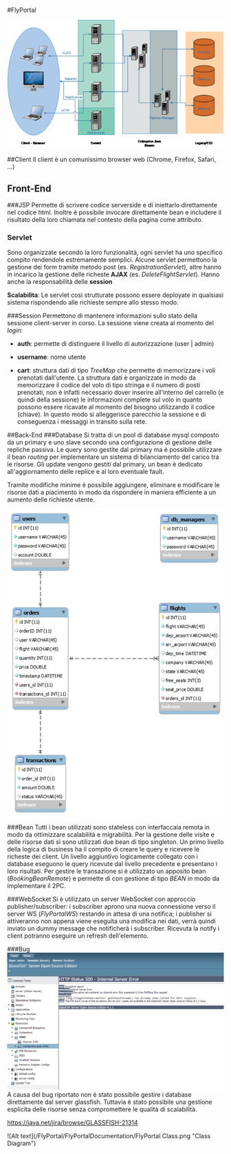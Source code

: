 #FlyPortal


![Alt text](/FlyPortal/FlyPortalDocumentation/Architecture.png "Enterprise Architecture")

##Client
Il client è un comunissimo browser web (Chrome, Firefox, Safari, ...)

## Front-End
###JSP
Permette di scrivere codice serverside e di iniettarlo direttamente nel codice html.
Inoltre è possibile invocare direttamente bean e includere il risultato della loro chiamata
nel contesto della pagina come attributo.
###  Servlet
Sono organizzate secondo la loro funzionalità, ogni servlet ha uno specifico compito rendendole estremamente semplici.
Alcune servlet permettono la gestione dei form tramite metodo post (es. _RegistrationServlet_), altre hanno in incarico la gestione delle richeste __AJAX__
(es. _DeleteFlightServlet_).
Hanno anche la responsabilità delle __session__
 
__Scalabilita__: Le servlet così strutturate possono essere deployate in qualsiasi sistema rispondendo alle richieste sempre allo stesso modo.

###Session
Permettono di mantenere informazioni sullo stato della sessione client-server in corso. La sessione viene creata al momento del _login_:

* __auth__: permette di distinguere il livello di autorizzazione (user | admin)


* __username__: nome utente


* __cart__:	struttura dati di tipo _TreeMap_ che permette di memorizzare i voli prenotati dall'utente. La struttura dati è organizzate in modo 
da memorizzare il codice del volo di tipo stringa e il numero di posti prenotati, non è infatti necessario dover inserire all'interno del carrello
(e quindi della sessione) le informazioni complete sul volo in quanto possono essere ricavate al momento del bisogno utilizzando il codice (chiave).
In questo modo si alleggerisce parecchio la sessione e di conseguenza i messaggi in transito sulla rete.

##Back-End
###Database
Si tratta di un pool di database mysql composto da un primary e uno slave secondo una configurazione
di gestione delle repliche passiva. Le query sono gestite dal primary ma è possibile
utilizzare il bean _routing_ per implementare un sistema di bilanciamento del carico tra le risorse.
Gli update vengono gestiti dal primary, un bean è dedicato all'aggiornamento delle replice e al loro
eventuale fault.

Tramite modifiche minime è possibile aggiungere, eliminare e modificare le risorse
dati a piacimento in modo da rispondere in maniera efficiente a un aumento delle richieste utente.


![Alt text](/FlyPortal/FlyPortalDocumentation/ER.png "E-R Diagram")


###Bean
Tutti i bean utilizzati sono stateless con interfaccaia remota in modo da ottimizzare scalabilità e migrabilità.
Per la gestione delle visite e delle risorse dati si sono utilizzati due bean di tipo singleton.
Un primo livello della logica di business ha il compito di creare
le query e ricevere le richeste dei client. Un livello aggiuntivo logicamente
collegato con i database eseguono le query ricevute dal livello precedente
e presentano i loro risultati.
Per gestire le transazione si è utilizzato un apposito bean (_BookingBeanRemote_) e permette
di con gestione di tipo _BEAN_ in modo da implementare il 2PC.

###WebSocket
Si è utilizzato un server WebSocket con approccio publisher/subscriber: 
i subscriber aprono una nuova connessione verso il server WS (_FlyPortalWS_) restando in attesa di una notifica; 
i publisher si attiveranno non appena viene eseguita una modifica nei dati, verrà quindi inviato
un dummy message che notificherà i subscriber. Ricevuta la notify i client potranno
eseguire un refresh dell'elemento. 

###Bug
![Alt text](/FlyPortal/FlyPortalDocumentation/bug.png "Glassfish bug")
A causa del bug riportato non è stato possibile gestire i database direttamente dal server glassfish.
Tuttavia è stato possibile una gestione esplicita delle risorse senza compromettere le qualità
di scalabilità.


<https://java.net/jira/browse/GLASSFISH-21314>

![Alt text](/FlyPortal/FlyPortalDocumentation/FlyPortal Class.png "Class Diagram")
